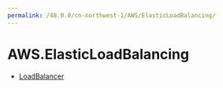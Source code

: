 ```yaml
---
permalink: /48.0.0/cn-northwest-1/AWS/ElasticLoadBalancing/
---
```


# AWS.ElasticLoadBalancing



* [LoadBalancer](LoadBalancer.md)
